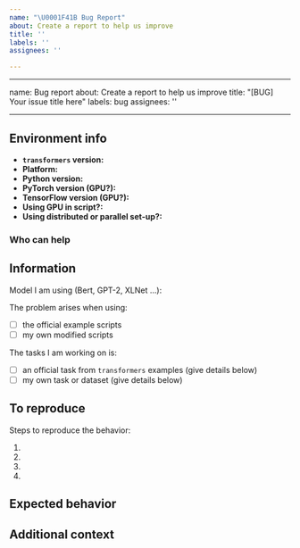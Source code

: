 ```yaml
---
name: "\U0001F41B Bug Report"
about: Create a report to help us improve
title: ''
labels: ''
assignees: ''

---
```


---
name: Bug report
about: Create a report to help us improve
title: "[BUG] Your issue title here"
labels: bug
assignees: ''

---

## Environment info
- **`transformers` version:** <!-- Fill in here -->
- **Platform:** <!-- Linux/Mac/Windows -->
- **Python version:** <!-- Fill in here -->
- **PyTorch version (GPU?):** <!-- Fill in here -->
- **TensorFlow version (GPU?):** <!-- Fill in here -->
- **Using GPU in script?:** <!-- Yes/No -->
- **Using distributed or parallel set-up?:** <!-- Yes/No -->

### Who can help
<!--
- If you know who could help with this issue, tag them here! For example: @username
-->

## Information
<!-- Please provide a detailed description of the issue you're facing or the feature you'd like to request. -->

Model I am using (Bert, GPT-2, XLNet ...):
<!-- Fill in here -->

The problem arises when using:
* [ ] the official example scripts
* [ ] my own modified scripts

The tasks I am working on is:
* [ ] an official task from `transformers` examples (give details below)
* [ ] my own task or dataset (give details below)

## To reproduce
Steps to reproduce the behavior:
1. <!-- Fill in here -->
2. <!-- Fill in here -->
3. <!-- Fill in here -->
4. <!-- Fill in here -->

## Expected behavior
<!-- A clear and concise description of what you expected to happen. -->

## Additional context
<!-- Add any other context about the problem here. -->
